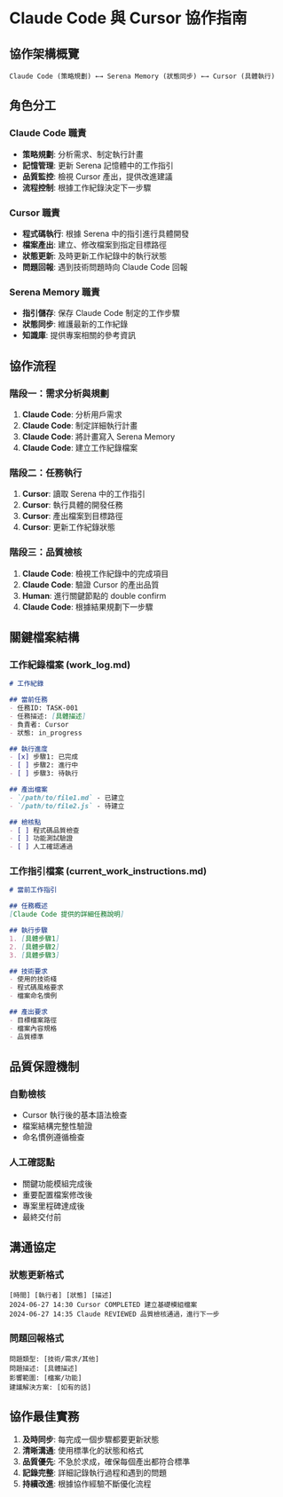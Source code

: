 # Claude Code 與 Cursor 協作指南

## 協作架構概覽
```
Claude Code (策略規劃) ←→ Serena Memory (狀態同步) ←→ Cursor (具體執行)
```

## 角色分工

### Claude Code 職責
- **策略規劃**: 分析需求、制定執行計畫
- **記憶管理**: 更新 Serena 記憶體中的工作指引
- **品質監控**: 檢視 Cursor 產出，提供改進建議
- **流程控制**: 根據工作紀錄決定下一步驟

### Cursor 職責  
- **程式碼執行**: 根據 Serena 中的指引進行具體開發
- **檔案產出**: 建立、修改檔案到指定目標路徑
- **狀態更新**: 及時更新工作紀錄中的執行狀態
- **問題回報**: 遇到技術問題時向 Claude Code 回報

### Serena Memory 職責
- **指引儲存**: 保存 Claude Code 制定的工作步驟
- **狀態同步**: 維護最新的工作紀錄
- **知識庫**: 提供專案相關的參考資訊

## 協作流程

### 階段一：需求分析與規劃
1. **Claude Code**: 分析用戶需求
2. **Claude Code**: 制定詳細執行計畫
3. **Claude Code**: 將計畫寫入 Serena Memory
4. **Claude Code**: 建立工作紀錄檔案

### 階段二：任務執行
1. **Cursor**: 讀取 Serena 中的工作指引
2. **Cursor**: 執行具體的開發任務
3. **Cursor**: 產出檔案到目標路徑
4. **Cursor**: 更新工作紀錄狀態

### 階段三：品質檢核
1. **Claude Code**: 檢視工作紀錄中的完成項目
2. **Claude Code**: 驗證 Cursor 的產出品質
3. **Human**: 進行關鍵節點的 double confirm
4. **Claude Code**: 根據結果規劃下一步驟

## 關鍵檔案結構

### 工作紀錄檔案 (work_log.md)
```markdown
# 工作紀錄

## 當前任務
- 任務ID: TASK-001
- 任務描述: [具體描述]
- 負責者: Cursor
- 狀態: in_progress

## 執行進度
- [x] 步驟1: 已完成
- [ ] 步驟2: 進行中
- [ ] 步驟3: 待執行

## 產出檔案
- `/path/to/file1.md` - 已建立
- `/path/to/file2.js` - 待建立

## 檢核點
- [ ] 程式碼品質檢查
- [ ] 功能測試驗證
- [ ] 人工確認通過
```

### 工作指引檔案 (current_work_instructions.md)
```markdown
# 當前工作指引

## 任務概述
[Claude Code 提供的詳細任務說明]

## 執行步驟
1. [具體步驟1]
2. [具體步驟2]
3. [具體步驟3]

## 技術要求
- 使用的技術棧
- 程式碼風格要求
- 檔案命名慣例

## 產出要求
- 目標檔案路徑
- 檔案內容規格
- 品質標準
```

## 品質保證機制

### 自動檢核
- Cursor 執行後的基本語法檢查
- 檔案結構完整性驗證
- 命名慣例遵循檢查

### 人工確認點
- 關鍵功能模組完成後
- 重要配置檔案修改後  
- 專案里程碑達成後
- 最終交付前

## 溝通協定

### 狀態更新格式
```
[時間] [執行者] [狀態] [描述]
2024-06-27 14:30 Cursor COMPLETED 建立基礎模組檔案
2024-06-27 14:35 Claude REVIEWED 品質檢核通過，進行下一步
```

### 問題回報格式
```
問題類型: [技術/需求/其他]
問題描述: [具體描述]
影響範圍: [檔案/功能]
建議解決方案: [如有的話]
```

## 協作最佳實務

1. **及時同步**: 每完成一個步驟都要更新狀態
2. **清晰溝通**: 使用標準化的狀態和格式
3. **品質優先**: 不急於求成，確保每個產出都符合標準
4. **記錄完整**: 詳細記錄執行過程和遇到的問題
5. **持續改進**: 根據協作經驗不斷優化流程